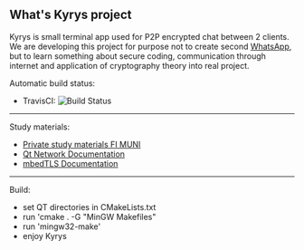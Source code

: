 What's Kyrys project
---
Kyrys is small terminal app used for P2P encrypted chat between 2 clients. We are developing this project for purpose not to create second [WhatsApp](https://www.whatsapp.com/), but to learn something about secure coding, communication through internet and application of cryptography theory into real project.

Automatic build status:

* TravisCI: ![Build Status](https://travis-ci.org/kn0t3k/kyrys.svg?branch=master)

---

Study materials:

* [Private study materials FI MUNI](https://is.muni.cz/auth/www/410316/68411172/)
* [Qt Network Documentation](http://doc.qt.io/qt-5/qtnetwork-programming.html)
* [mbedTLS Documentation](https://tls.mbed.org/kb)

---

Build:

* set QT directories in CMakeLists.txt
* run 'cmake . -G "MinGW Makefiles"
* run 'mingw32-make'
* enjoy Kyrys
